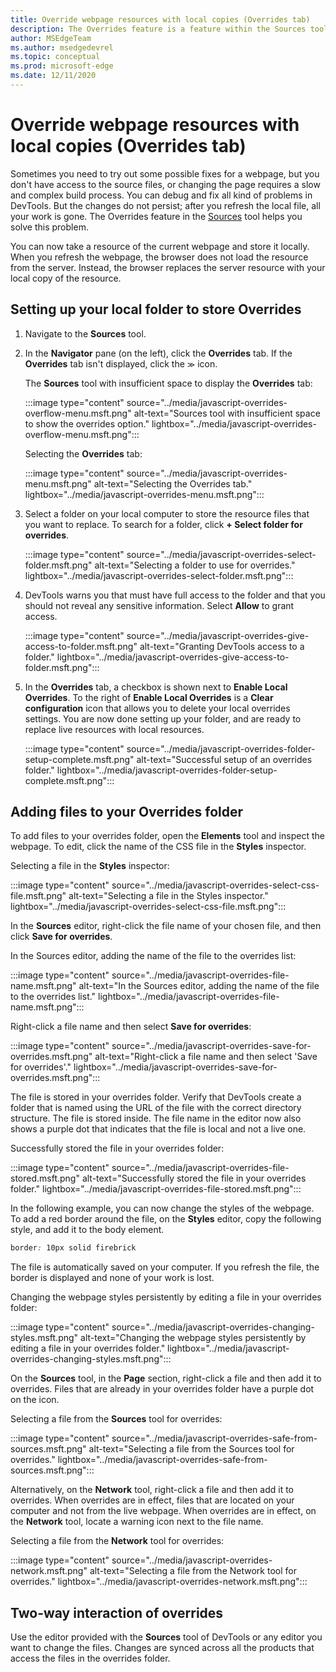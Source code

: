 ```yaml
---
title: Override webpage resources with local copies (Overrides tab)
description: The Overrides feature is a feature within the Sources tool of Microsoft Edge DevTools that allows you to copy webpage resources to your hard drive.  When you refresh the webpage, DevTools do not load the resource but replace it with your local copy instead.
author: MSEdgeTeam
ms.author: msedgedevrel
ms.topic: conceptual
ms.prod: microsoft-edge
ms.date: 12/11/2020
---
```

# Override webpage resources with local copies (Overrides tab)

Sometimes you need to try out some possible fixes for a webpage, but you don't have access to the source files, or changing the page requires a slow and complex build process.  You can debug and fix all kind of problems in DevTools.  But the changes do not persist; after you refresh the local file, all your work is gone.  The Overrides feature in the [Sources](../sources/index.md) tool helps you solve this problem.

You can now take a resource of the current webpage and store it locally.  When you refresh the webpage, the browser does not load the resource from the server.  Instead, the browser replaces the server resource with your local copy of the resource.


<!-- ====================================================================== -->
## Setting up your local folder to store Overrides

1.  Navigate to the **Sources** tool.
1.  In the **Navigator** pane (on the left), click the **Overrides** tab.  If the **Overrides** tab isn't displayed, click the <code>&#x0226B;</code><!--`≫`--> icon.

    The **Sources** tool with insufficient space to display the **Overrides** tab:

    :::image type="content" source="../media/javascript-overrides-overflow-menu.msft.png" alt-text="Sources tool with insufficient space to show the overrides option." lightbox="../media/javascript-overrides-overflow-menu.msft.png":::

    Selecting the **Overrides** tab:

    :::image type="content" source="../media/javascript-overrides-menu.msft.png" alt-text="Selecting the Overrides tab." lightbox="../media/javascript-overrides-menu.msft.png":::

1.  Select a folder on your local computer to store the resource files that you want to replace.  To search for a folder, click **+ Select folder for overrides**.

    :::image type="content" source="../media/javascript-overrides-select-folder.msft.png" alt-text="Selecting a folder to use for overrides." lightbox="../media/javascript-overrides-select-folder.msft.png":::

1.  DevTools warns you that must have full access to the folder and that you should not reveal any sensitive information.  Select **Allow** to grant access.

    :::image type="content" source="../media/javascript-overrides-give-access-to-folder.msft.png" alt-text="Granting DevTools access to a folder." lightbox="../media/javascript-overrides-give-access-to-folder.msft.png":::

1.  In the **Overrides** tab, a checkbox is shown next to **Enable Local Overrides**.  To the right of **Enable Local Overrides** is a **Clear configuration** icon that allows you to delete your local overrides settings.  You are now done setting up your folder, and are ready to replace live resources with local resources.

    :::image type="content" source="../media/javascript-overrides-folder-setup-complete.msft.png" alt-text="Successful setup of an overrides folder." lightbox="../media/javascript-overrides-folder-setup-complete.msft.png":::


<!-- ====================================================================== -->
## Adding files to your Overrides folder

To add files to your overrides folder, open the **Elements** tool and inspect the webpage.  To edit, click the name of the CSS file in the **Styles** inspector.

Selecting a file in the **Styles** inspector:

:::image type="content" source="../media/javascript-overrides-select-css-file.msft.png" alt-text="Selecting a file in the Styles inspector." lightbox="../media/javascript-overrides-select-css-file.msft.png":::

In the **Sources** editor, right-click the file name of your chosen file, and then click **Save for overrides**.

In the Sources editor, adding the name of the file to the overrides list:

:::image type="content" source="../media/javascript-overrides-file-name.msft.png" alt-text="In the Sources editor, adding the name of the file to the overrides list." lightbox="../media/javascript-overrides-file-name.msft.png":::

Right-click a file name and then select **Save for overrides**:

:::image type="content" source="../media/javascript-overrides-save-for-overrides.msft.png" alt-text="Right-click a file name and then select 'Save for overrides'." lightbox="../media/javascript-overrides-save-for-overrides.msft.png":::

The file is stored in your overrides folder.  Verify that DevTools create a folder that is named using the URL of the file with the correct directory structure.  The file is stored inside.  The file name in the editor now also shows a purple dot that indicates that the file is local and not a live one.

Successfully stored the file in your overrides folder:

:::image type="content" source="../media/javascript-overrides-file-stored.msft.png" alt-text="Successfully stored the file in your overrides folder." lightbox="../media/javascript-overrides-file-stored.msft.png":::

In the following example, you can now change the styles of the webpage.  To add a red border around the file, on the **Styles** editor, copy the following style, and add it to the body element.

```css
border: 10px solid firebrick
```

The file is automatically saved on your computer.  If you refresh the file, the border is displayed and none of your work is lost.

Changing the webpage styles persistently by editing a file in your overrides folder:

:::image type="content" source="../media/javascript-overrides-changing-styles.msft.png" alt-text="Changing the webpage styles persistently by editing a file in your overrides folder." lightbox="../media/javascript-overrides-changing-styles.msft.png":::

On the **Sources** tool, in the **Page** section, right-click a file and then add it to overrides.  Files that are already in your overrides folder have a purple dot on the icon.

Selecting a file from the **Sources** tool for overrides:

:::image type="content" source="../media/javascript-overrides-safe-from-sources.msft.png" alt-text="Selecting a file from the Sources tool for overrides." lightbox="../media/javascript-overrides-safe-from-sources.msft.png":::

Alternatively, on the **Network** tool, right-click a file and then add it to overrides.  When overrides are in effect, files that are located on your computer and not from the live webpage.  When overrides are in effect, on the **Network** tool, locate a warning icon next to the file name.

Selecting a file from the **Network** tool for overrides:

:::image type="content" source="../media/javascript-overrides-network.msft.png" alt-text="Selecting a file from the Network tool for overrides." lightbox="../media/javascript-overrides-network.msft.png":::


<!-- ====================================================================== -->
## Two-way interaction of overrides

Use the editor provided with the **Sources** tool of DevTools or any editor you want to change the files.  Changes are synced across all the products that access the files in the overrides folder.
